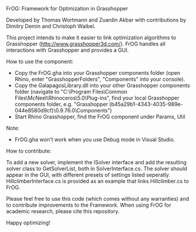 FrOG: Framework for Optimization in Grasshopper

Developed by Thomas Wortmann and Zuardin Akbar with contributions by Dimitry Demin and Christoph Waibel.

This project intends to make it easier to link optimization algorithms to Grasshopper (http://www.grasshopper3d.com/).
FrOG handles all interactions with Grasshopper and provides a GUI. 

How to use the component: 

* Copy the FrOG.gha into your Grasshopper components folder (open Rhino, enter "GrasshopperFolders", "Components" into your console).
* Copy the GalapagosLibrary.dll into your other Grasshopper components folder (navigate to "C:\Program Files\Common Files\McNeel\Rhinoceros\5.0\Plug-ins", find your local Grasshopper components folder, e.g. "Grasshopper (b45a29b1-4343-4035-989e-044e8580d9cf)\0.9.76.0\Components")
* Start Rhino Grasshopper, find the FrOG component under Params, Util

Note: 

* FrOG.gha won't work when you use Debug mode in Visual Studio.

How to contribute:

To add a new solver, implement the ISolver interface and add the resulting solver class to GetSolverList, both in SolverInterface.cs.
The solver should appear in the GUI, with different presets of settings listed seperatly.
HillclimberInterface.cs is provided as an example that links Hillclimber.cs to FrOG.

Please feel free to use this code (which comes without any warranties) and to contribute improvements to the Framework.
When using FrOG for academic research, please cite this repository.

Happy optimizing!
